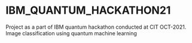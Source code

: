 # IBM_QUANTUM_HACKATHON21
Project as a part of IBM quantum hackathon conducted at CIT OCT-2021. Image classification using quantum machine learning
